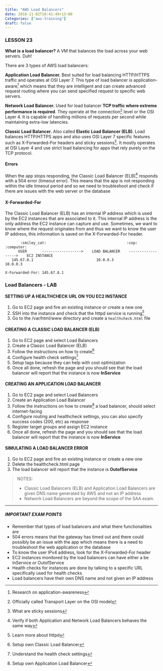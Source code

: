 ```yaml
---
title: "AWS Load Balancers"
date: 2018-11-02T10:41:49+13:00
Categories: ["aws-training"]
draft: false
---
```


### LESSON 23

**What is a load balancer?** A VM that balances the load across your web servers. Duh!

There are 3 types of AWS load balancers:

**Application Load Balancer.** Best suited for load balancing HTTP/HTTPS traffic and operates at OSI Layer 7. This type of load balancer is application-aware[^1] which means that they are intelligent and can create advanced request routing where you can send specified request to specific web servers.

**Network Load Balancer.** Used for load balancer **TCP traffic where extreme performance is required**. They operate at the connection[^2] level or the OSI Layer 4. It is capable of handling millions of requests per second while maintaining extra-low latencies.

**Classic Load Balancer.** Also called **Elastic Load Balancer (ELB)**. Load balances HTTP/HTTPS apps and also uses OSI Layer 7 specific features such as X-Forwarded-For headers and sticky sessions[^3]. It mostly operates at OSI Layer 4 and use strict load balancing for apps that rely purely on the TCP protocol.


#### Errors

When the app stops responding, the Classic Load Balancer (ELB)[^4] responds with a 504 error (timeout error). This means that the app is not responding within the idle timeout period and so we need to troubleshoot and check if there are issues with the web server or the database

#### X-Forwarded-For

The Classic Load Balancer (ELB) has an internal IP address which is used by the EC2 instances that are associated to it. This internal IP address is the only address the EC2 instance can capture and use. Sometimes, we want to know where the request originates from and thus we want to know the user IP address, this information is saved on the X-Forwarded-For header.

```
       :smiley_cat:                                     :cop:                                     :computer:
      USER       ------------------>    LOAD BALANCER    ------------------>    EC2 INSTANCE
   145.67.8.1                             10.0.0.3                               10.0.0.3
                                                                        X-Forwarded-For: 145.67.8.1
```

### Load Balancers - LAB

#### SETTING UP A HEALTHCHECK URL ON YOU EC2 INSTANCE
1. Go to EC2 page and fire an existing instance or create a new one
2. SSH into the instance and check that the httpd service is running[^5]
3. Go to the /var/html/www directory and create a `healthcheck.html` file

#### CREATING A CLASSIC LOAD BALANCER (ELB)
1. Go to EC2 page and select Load Balancers
2. Create a Classic Load Balancer (ELB)
3. Follow the instructions on how to create[^6]
4. Configure health check settings[^7]
5. Setup tags because they can help with cost optimization
6. Once all done, refresh the page and you should see that the load balancer will report that the instance is now **InService**

#### CREATING AN APPLICATION LOAD BALANCER
1. Go to EC2 page and select Load Balancers
2. Create an Application Load Balancer
3. Follow the instructions on how to create[^8] a load balancer, should select internet-facing
4. Configure routing and healthcheck settings, you can also specify success codes (200, etc) as response
5. Register target groups and assign EC2 instance
6. Once all done, refresh the page and you should see that the load balancer will report that the instance is now **InService**

#### SIMULATING A LOAD BALANCER ERROR
1. Go to EC2 page and fire an existing instance or create a new one
2. Delete the healthcheck.html page
3. The load balancer will report that the instance is **OutofService**

> NOTES:
>
> * Classic Load Balancers (ELB) and Application Load Balancers are given DNS name generated by AWS and not an IP address
> * Network Load Balancers are beyond the scope of the SAA exam.

---

##### IMPORTANT EXAM POINTS

 * Remember that types of load balancers and what there functionalities are
 * 504 errors means that the gateway has timed out and there could possibly be an issue with the app which means there is a need to troubleshoot the web application or the database
 * To know the user IPv4 address, look for the X-Forwarded-For header
 * EC2 instances monitored by the load balancers can have either a be InService or OutofService
 * Health checks for instances are done by talking to a specific URL specifically used for health checks
 * Load balancers have their own DNS name and not given an IP address

[^1]: Research on application-awareness
[^2]: Officially called Transport Layer on the OSI model
[^3]: What are sticky sessions
[^4]: Verify if both Application and Network Load Balancers behaves the same way
[^5]: Learn more about httpd
[^6]: Setup own Classic Load Balancer
[^7]: Understand the health check settings
[^8]: Setup own Application Load Balancer
